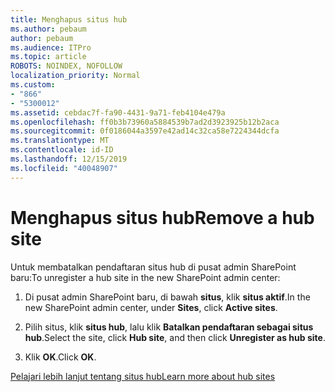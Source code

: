 ```yaml
---
title: Menghapus situs hub
ms.author: pebaum
author: pebaum
ms.audience: ITPro
ms.topic: article
ROBOTS: NOINDEX, NOFOLLOW
localization_priority: Normal
ms.custom:
- "866"
- "5300012"
ms.assetid: cebdac7f-fa90-4431-9a71-feb4104e479a
ms.openlocfilehash: ff0b3b73960a5884539b7ad2d3923925b12b2aca
ms.sourcegitcommit: 0f0186044a3597e42ad14c32ca58e7224344dcfa
ms.translationtype: MT
ms.contentlocale: id-ID
ms.lasthandoff: 12/15/2019
ms.locfileid: "40048907"
---
```

# <a name="remove-a-hub-site"></a><span data-ttu-id="6f15a-102">Menghapus situs hub</span><span class="sxs-lookup"><span data-stu-id="6f15a-102">Remove a hub site</span></span>

<span data-ttu-id="6f15a-103">Untuk membatalkan pendaftaran situs hub di pusat admin SharePoint baru:</span><span class="sxs-lookup"><span data-stu-id="6f15a-103">To unregister a hub site in the new SharePoint admin center:</span></span>
  
1. <span data-ttu-id="6f15a-104">Di pusat admin SharePoint baru, di bawah **situs**, klik **situs aktif**.</span><span class="sxs-lookup"><span data-stu-id="6f15a-104">In the new SharePoint admin center, under **Sites**, click **Active sites**.</span></span>

2. <span data-ttu-id="6f15a-105">Pilih situs, klik **situs hub**, lalu klik **Batalkan pendaftaran sebagai situs hub**.</span><span class="sxs-lookup"><span data-stu-id="6f15a-105">Select the site, click **Hub site**, and then click **Unregister as hub site**.</span></span>

3. <span data-ttu-id="6f15a-106">Klik **OK**.</span><span class="sxs-lookup"><span data-stu-id="6f15a-106">Click **OK**.</span></span>

[<span data-ttu-id="6f15a-107">Pelajari lebih lanjut tentang situs hub</span><span class="sxs-lookup"><span data-stu-id="6f15a-107">Learn more about hub sites</span></span>](https://support.office.com/article/what-is-a-sharepoint-hub-site-fe26ae84-14b7-45b6-a6d1-948b3966427f)
  